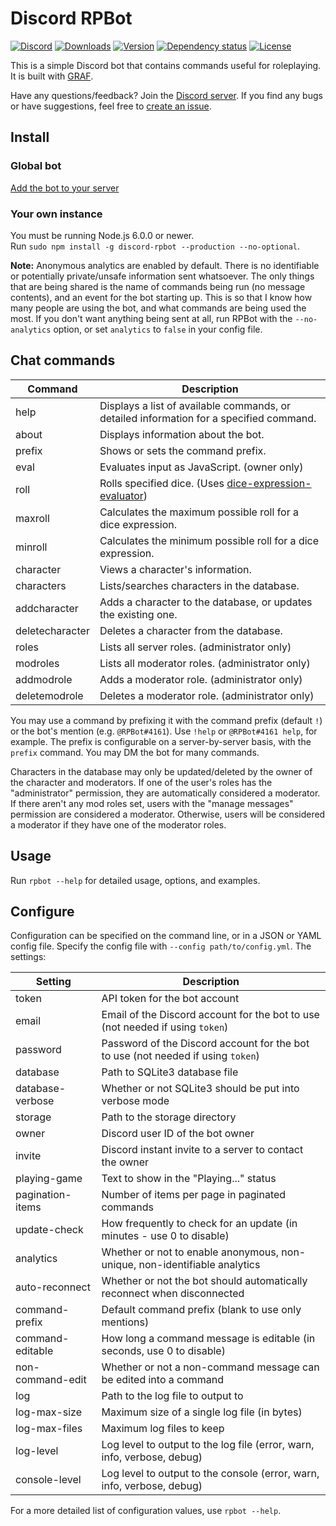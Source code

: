# Discord RPBot
[![Discord](https://discordapp.com/api/servers/204792270568816640/widget.png)](https://discord.gg/SZMhh2B)
[![Downloads](https://img.shields.io/npm/dt/discord-rpbot.svg)](https://www.npmjs.com/package/discord-rpbot)
[![Version](https://img.shields.io/npm/v/discord-rpbot.svg)](https://www.npmjs.com/package/discord-rpbot)
[![Dependency status](https://david-dm.org/Gawdl3y/discord-rpbot.svg)](https://david-dm.org/Gawdl3y/discord-rpbot)
[![License](https://img.shields.io/npm/l/discord-rpbot.svg)](LICENSE)

This is a simple Discord bot that contains commands useful for roleplaying.
It is built with [GRAF](https://github.com/Gawdl3y/discord-graf).

Have any questions/feedback?
Join the [Discord server](https://discord.gg/SZMhh2B).
If you find any bugs or have suggestions, feel free to [create an issue](/../../issues).

## Install
### Global bot
[Add the bot to your server](https://discordapp.com/oauth2/authorize?client_id=204353188172660747&scope=bot&permissions=0)

### Your own instance
You must be running Node.js 6.0.0 or newer.  
Run `sudo npm install -g discord-rpbot --production --no-optional`.

**Note:** Anonymous analytics are enabled by default.
There is no identifiable or potentially private/unsafe information sent whatsoever.
The only things that are being shared is the name of commands being run (no message contents), and an event for the bot starting up.
This is so that I know how many people are using the bot, and what commands are being used the most.
If you don't want anything being sent at all, run RPBot with the `--no-analytics` option, or set `analytics` to `false` in your config file.

## Chat commands
| Command          | Description                                                                                                   |
|------------------|---------------------------------------------------------------------------------------------------------------|
| help             | Displays a list of available commands, or detailed information for a specified command.                       |
| about            | Displays information about the bot.                                                                           |
| prefix           | Shows or sets the command prefix.                                                                             |
| eval             | Evaluates input as JavaScript. (owner only)                                                                   |
| roll             | Rolls specified dice. (Uses [dice-expression-evaluator](https://github.com/dbkang/dice-expression-evaluator)) |
| maxroll          | Calculates the maximum possible roll for a dice expression.                                                   |
| minroll          | Calculates the minimum possible roll for a dice expression.                                                   |
| character        | Views a character's information.                                                                              |
| characters       | Lists/searches characters in the database.                                                                    |
| addcharacter     | Adds a character to the database, or updates the existing one.                                                |
| deletecharacter  | Deletes a character from the database.                                                                        |
| roles            | Lists all server roles. (administrator only)                                                                  |
| modroles         | Lists all moderator roles. (administrator only)                                                               |
| addmodrole       | Adds a moderator role. (administrator only)                                                                   |
| deletemodrole    | Deletes a moderator role. (administrator only)                                                                |

You may use a command by prefixing it with the command prefix (default `!`) or the bot's mention (e.g. `@RPBot#4161`).
Use `!help` or `@RPBot#4161 help`, for example.
The prefix is configurable on a server-by-server basis, with the `prefix` command.
You may DM the bot for many commands.

Characters in the database may only be updated/deleted by the owner of the character and moderators.
If one of the user's roles has the "administrator" permission, they are automatically considered a moderator.
If there aren't any mod roles set, users with the "manage messages" permission are considered a moderator.
Otherwise, users will be considered a moderator if they have one of the moderator roles.

## Usage
Run `rpbot --help` for detailed usage, options, and examples.

## Configure
Configuration can be specified on the command line, or in a JSON or YAML config file.
Specify the config file with `--config path/to/config.yml`.
The settings:

| Setting              | Description                                                                      |        
|----------------------|----------------------------------------------------------------------------------|
| token                | API token for the bot account                                                    |
| email                | Email of the Discord account for the bot to use (not needed if using `token`)    |
| password             | Password of the Discord account for the bot to use (not needed if using `token`) |
| database             | Path to SQLite3 database file                                                    |
| database-verbose     | Whether or not SQLite3 should be put into verbose mode                           |
| storage              | Path to the storage directory                                                    |
| owner                | Discord user ID of the bot owner                                                 |
| invite               | Discord instant invite to a server to contact the owner                          |
| playing-game         | Text to show in the "Playing..." status                                          |
| pagination-items     | Number of items per page in paginated commands                                   |
| update-check         | How frequently to check for an update (in minutes - use 0 to disable)            |
| analytics            | Whether or not to enable anonymous, non-unique, non-identifiable analytics       |
| auto-reconnect       | Whether or not the bot should automatically reconnect when disconnected          |
| command-prefix       | Default command prefix (blank to use only mentions)                              |
| command-editable     | How long a command message is editable (in seconds, use 0 to disable)            |
| non-command-edit     | Whether or not a non-command message can be edited into a command                |
| log                  | Path to the log file to output to                                                |
| log-max-size         | Maximum size of a single log file (in bytes)                                     |
| log-max-files        | Maximum log files to keep                                                        |
| log-level            | Log level to output to the log file (error, warn, info, verbose, debug)          |
| console-level        | Log level to output to the console (error, warn, info, verbose, debug)           |

For a more detailed list of configuration values, use `rpbot --help`.
